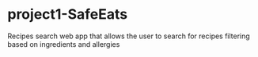 # project1-SafeEats
Recipes search web app that allows the user to search for recipes filtering based on ingredients and allergies
